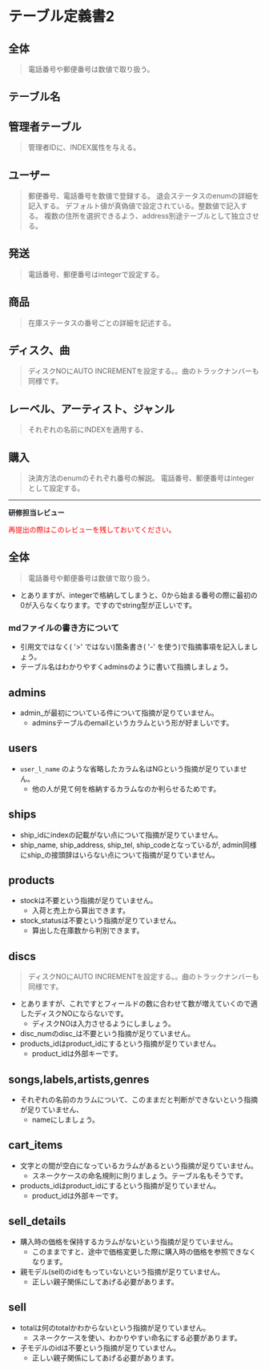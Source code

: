 # テーブル定義書2
## 全体
>電話番号や郵便番号は数値で取り扱う。
## テーブル名
## 管理者テーブル
>管理者IDに、INDEX属性を与える。
## ユーザー
>郵便番号、電話番号を数値で登録する。
>退会ステータスのenumの詳細を記入する。
>デフォルト値が真偽値で設定されている。整数値で記入する。
>複数の住所を選択できるよう、address別途テーブルとして独立させる。
## 発送
>電話番号、郵便番号はintegerで設定する。
## 商品
>在庫ステータスの番号ごとの詳細を記述する。
## ディスク、曲
>ディスクNOにAUTO INCREMENTを設定する。。曲のトラックナンバーも同様です。
## レーベル、アーティスト、ジャンル
>それぞれの名前にINDEXを適用する、
## 購入
>決済方法のenumのそれぞれ番号の解説。
>電話番号、郵便番号はintegerとして設定する。

---

**研修担当レビュー**

<font color="red">再提出の際はこのレビューを残しておいてください。</font>

## 全体

> 電話番号や郵便番号は数値で取り扱う。

- とありますが、integerで格納してしまうと、0から始まる番号の際に最初の0が入らなくなります。ですのでstring型が正しいです。

### mdファイルの書き方について
- 引用文ではなく( '>' ではない)箇条書き( '-' を使う)で指摘事項を記入しましょう。
- テーブル名はわかりやすくadminsのように書いて指摘しましょう。

## admins
- admin_が最初についている件について指摘が足りていません。
  -  adminsテーブルのemailというカラムという形が好ましいです。

## users
- `user_l_name` のような省略したカラム名はNGという指摘が足りていません。
  -  他の人が見て何を格納するカラムなのか判らせるためです。

## ships
- ship_idにindexの記載がない点について指摘が足りていません。
- ship_name, ship_address, ship_tel, ship_codeとなっているが, admin同様にship_の接頭辞はいらない点について指摘が足りていません。

## products
- stockは不要という指摘が足りていません。
  - 入荷と売上から算出できます。
- stock_statusは不要という指摘が足りていません。
  - 算出した在庫数から判別できます。
 
## discs
>ディスクNOにAUTO INCREMENTを設定する。。曲のトラックナンバーも同様です。
- とありますが、これですとフィールドの数に合わせて数が増えていくので適したディスクNOにならないです。
  -  ディスクNOは入力させるようにしましょう。
- disc_numのdisc_は不要という指摘が足りていません。
- products_idはproduct_idにするという指摘が足りていません。
  -  product_idは外部キーです。

## songs,labels,artists,genres
- それぞれの名前のカラムについて、このままだと判断ができないという指摘が足りていません、
  -  nameにしましょう。

## cart_items
- 文字との間が空白になっているカラムがあるという指摘が足りていません。
  -  スネークケースの命名規則に則りましょう。テーブル名もそうです。
- products_idはproduct_idにするという指摘が足りていません。
  -  product_idは外部キーです。
  
## sell_details
- 購入時の価格を保持するカラムがないという指摘が足りていません。
  -  このままですと、途中で価格変更した際に購入時の価格を参照できなくなります。
- 親モデル(sell)のidをもっていないという指摘が足りていません。
  -  正しい親子関係にしてあげる必要があります。

## sell
- totalは何のtotalかわからないという指摘が足りていません。
  -  スネークケースを使い、わかりやすい命名にする必要があります。
- 子モデルのidは不要という指摘が足りていません。
  -  正しい親子関係にしてあげる必要があります。
